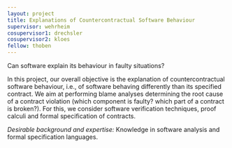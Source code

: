 ```yaml
---
layout: project
title: Explanations of Countercontractual Software Behaviour
supervisor: wehrheim
cosupervisor1: drechsler
cosupervisor2: kloes
fellow: thoben
---
```

Can software explain its behaviour in faulty situations?

In this project, our overall objective is the explanation of countercontractual software behaviour, i.e., of software behaving differently than its specified contract. We aim at performing blame analyses determining the root cause of a contract violation (which component is faulty? which part of a contract is broken?). For this, we consider software verification techniques, proof calculi and formal specification of contracts.

<em>Desirable background and expertise:</em>
Knowledge in software analysis and formal specification languages. 
